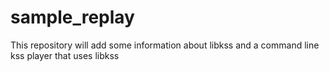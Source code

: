 # sample_replay
This repository will add some information about libkss and a command line kss player that uses libkss
